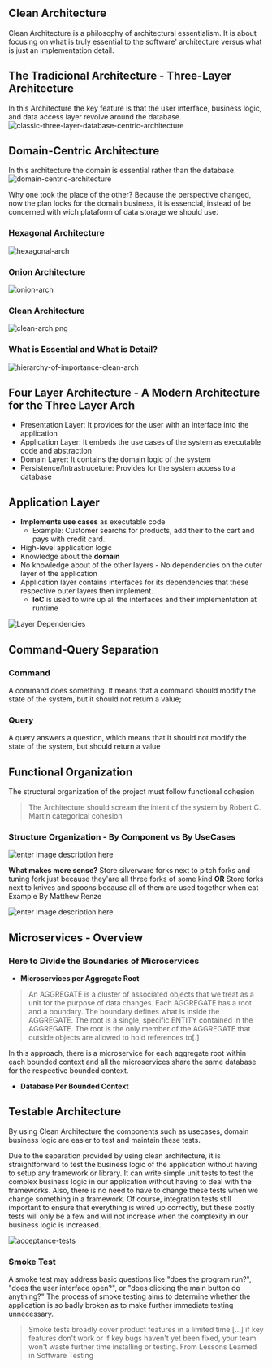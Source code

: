 ## Clean Architecture

Clean Architecture is a philosophy of architectural essentialism. It is about focusing on what is truly essential to the software' architecture versus what is just an implementation detail. 

## The Tradicional Architecture - Three-Layer Architecture
In this Architecture the key feature is that the user interface, business logic, and data access layer revolve around the database.
![classic-three-layer-database-centric-architecture](resource/classic-three-layer-database-centric-architecture.png)

## Domain-Centric Architecture
In this architecture the domain is essential rather than the database.  
![domain-centric-architecture](resources/domain-centric-architecture.png)

Why one took the place of the other? Because the perspective changed, now the plan locks for the domain business, it is essencial, instead of be concerned with wich plataform of data storage we should use.

### Hexagonal Architecture
![hexagonal-arch](resources/hexagonal-arch.png)
### Onion Architecture
![onion-arch](resources/onion-arch.png)
### Clean Architecture
![clean-arch.png](resources/clean-arch.png)

### What is Essential and What is Detail?
![hierarchy-of-importance-clean-arch](resources/hierarchy-of-importance-clean-arch.png)


## Four Layer Architecture - A Modern Architecture for the Three Layer Arch
 * Presentation Layer:  It provides for the user with an interface into the application 
 * Application Layer: It embeds the use cases of the system as executable code and abstraction
 * Domain Layer: It contains the domain logic of the system
 * Persistence/Intrastruceture: Provides for the system access to a database

##  Application Layer
- **Implements use cases** as executable code
	- Example: Customer searchs for products, add their to the cart and pays with credit card. 
- High-level application logic
- Knowledge about the **domain**  
- No knowledge about of the other layers - No dependencies on the outer layer of the application
- Application layer contains interfaces for its dependencies that these respective outer layers then implement.
	- **IoC** is used to wire up all the interfaces and their implementation  at runtime

![Layer Dependencies](resources/layer-dependencies.png)

## Command-Query Separation
### Command
A command does something. It means that a command should modify the state of the system, but it should not return a value;

### Query
A query answers a question, which means that it should not modify the state of the system, but should return a value

## Functional Organization
The structural organization of the project must follow functional cohesion
> The Architecture should scream the intent of the system by Robert C. Martin
categorical cohesion
### Structure Organization - By  Component vs By UseCases

![enter image description here](resources/system-organization-based-components-vs-use-cases.png)

**What makes more sense?**
Store silverware forks next to pitch forks and tuning fork just because they'are all three forks of some kind **OR** Store forks next to knives and spoons because all of them are used together when eat - Example By Matthew Renze

![enter image description here](resources/system-organization-based-components-vs-use-cases.png)

## Microservices - Overview

### Here to Divide the Boundaries of Microservices
- **Microservices per Aggregate Root**
> An AGGREGATE is a cluster of associated objects that we treat as a unit for the purpose of data changes. Each AGGREGATE has a root and a boundary. The boundary defines what is inside the AGGREGATE. The root is a single, specific ENTITY contained in the AGGREGATE.
> The root is the only member of the AGGREGATE that outside objects are allowed to hold references to[.]

In this approach, there is a microservice for each aggregate root within each bounded context and all the microservices share the same database for the respective bounded context.

- **Database Per Bounded Context**

## Testable Architecture

By using Clean Architecture the components such as usecases, domain business logic are easier to test and maintain these tests.

Due to the separation provided by using clean architecture, it is straightforward to test the business logic of the application without having to setup any framework or library.  It can write simple unit tests to test the complex business logic in our application without having to deal with the frameworks. Also, there is no need to have to change these tests when we change something in a framework. Of course, integration tests still important to ensure that everything is wired up correctly, but these costly tests will only be a few and will not increase when the complexity in our business logic is increased.

![acceptance-tests](acceptance-tests.png)

### Smoke Test
A smoke test may address basic questions like "does the program run?", "does the user interface open?", or "does clicking the main button do anything?" The process of smoke testing aims to determine whether the application is so badly broken as to make further immediate testing unnecessary. 

>Smoke tests broadly cover product features in a limited time [...] if key features don't work or if key bugs haven't yet been fixed, your team won't waste further time installing or testing. From Lessons Learned in Software Testing

